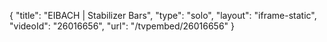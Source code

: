 {
    "title": "EIBACH | Stabilizer Bars",
    "type": "solo",
    "layout": "iframe-static",
    "videoId": "26016656",
    "url": "\/tvpembed\/26016656"
}